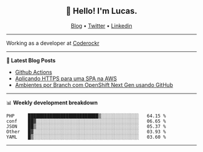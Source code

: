 <h2 align="center">👋 Hello! I'm Lucas.</h2>
<p align="center">
  <a href="https://www.lucassabreu.net.br/">Blog</a> •
  <a href="https://twitter.com/lucassabreu">Twitter</a> •
  <a href="https://www.linkedin.com/in/lucassantosabreu/">Linkedin</a>
</p>

---

Working as a developer at [Coderockr](https://github.com/Coderockr)

---

**📝 Latest Blog Posts**

<!-- BLOG-POST-LIST:START -->
- [Github Actions](https://www.lucassabreu.net.br/post/github-actions/)
- [Aplicando HTTPS para uma SPA na AWS](https://www.lucassabreu.net.br/post/aplicando-https-para-uma-spa-na-aws/)
- [Ambientes por Branch com OpenShift Next Gen usando GitHub](https://www.lucassabreu.net.br/post/ambientes-por-branch-com-openshift-next-gen-usando-github/)
<!-- BLOG-POST-LIST:END -->

---

📊 **Weekly development breakdown**
<!--START_SECTION:waka-->
```text
PHP     ██████████████████████████▒░░░░░░░░░░░░░░   64.15 % 
conf    ██▓░░░░░░░░░░░░░░░░░░░░░░░░░░░░░░░░░░░░░░   06.65 % 
JSON    ██▒░░░░░░░░░░░░░░░░░░░░░░░░░░░░░░░░░░░░░░   05.37 % 
Other   █▓░░░░░░░░░░░░░░░░░░░░░░░░░░░░░░░░░░░░░░░   03.93 % 
YAML    █▒░░░░░░░░░░░░░░░░░░░░░░░░░░░░░░░░░░░░░░░   03.60 % 
```
<!--END_SECTION:waka-->

---

